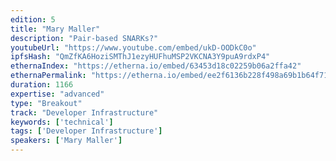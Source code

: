 ```yaml
---
edition: 5
title: "Mary Maller"
description: "Pair-based SNARKs?"
youtubeUrl: "https://www.youtube.com/embed/ukD-OODkC0o"
ipfsHash: "QmZfKA6HoziSMThJ1ezyHUFhuMSP2VKCNA3Y9puA9rdxP4"
ethernaIndex: "https://etherna.io/embed/63453d18c02259b06a2ffa42"
ethernaPermalink: "https://etherna.io/embed/ee2f6136b228f498a69b1b64f716ec27ed7b609552b1679d3514cd9ec6d61602"
duration: 1166
expertise: "advanced"
type: "Breakout"
track: "Developer Infrastructure"
keywords: ['technical']
tags: ['Developer Infrastructure']
speakers: ['Mary Maller']
---
```

